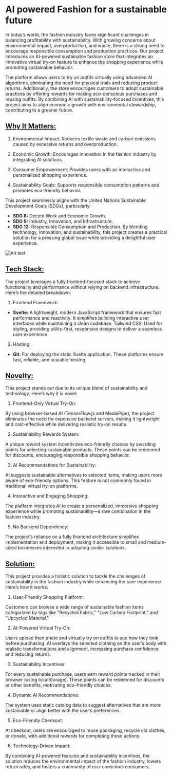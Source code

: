 
# AI powered Fashion for a sustainable future

In today’s world, the fashion industry faces significant challenges in balancing profitability with sustainability. With growing concerns about environmental impact, overproduction, and waste, there is a strong need to encourage responsible consumption and production practices. Our project introduces an AI-powered sustainable fashion store that integrates an innovative virtual try-on feature to enhance the shopping experience while promoting sustainable behavior.

The platform allows users to try on outfits virtually using advanced AI algorithms, eliminating the need for physical trials and reducing product returns. Additionally, the store encourages customers to adopt sustainable practices by offering rewards for making eco-conscious purchases and reusing outfits. By combining  AI with sustainability-focused incentives, this project aims to align economic growth with environmental stewardship, contributing to a greener future.

## <ins>Why It Matters:</ins>
1. Environmental Impact: Reduces textile waste and carbon emissions caused by excessive returns and overproduction.

2. Economic Growth: Encourages innovation in the fashion industry by integrating AI solutions.

3. Consumer Empowerment: Provides users with an interactive and personalized shopping experience.

4. Sustainability Goals: Supports responsible consumption patterns and promotes eco-friendly behavior.

This project seamlessly aligns with the United Nations Sustainable Development Goals (SDGs), particularly:

* **SDG 8:** Decent Work and Economic Growth.
* **SDG 9:** Industry, Innovation, and Infrastructure.
* **SDG 12:** Responsible Consumption and Production.
By blending technology, innovation, and sustainability, this project creates a practical solution for a pressing global issue while providing a delightful user experience.

<img title="Workflow" alt="Alt text" src="C:/Users/SP AKILAN/Downloads/Workflow.png">


## <ins>Tech Stack:</ins>
The project leverages a fully frontend-focused stack to achieve functionality and performance without relying on backend infrastructure. Here’s the detailed breakdown:
1. Frontend Framework:

* **Svelte:** A lightweight, modern JavaScript framework that ensures fast performance and reactivity. It simplifies building interactive user interfaces while maintaining a clean codebase.
Tailwind CSS: Used for styling, providing utility-first, responsive designs to deliver a seamless user experience.

2. Hosting:

* **Git:** For deploying the static Svelte application. These platforms ensure fast, reliable, and scalable hosting.

## <ins>Novelty:</ins>
This project stands out due to its unique blend of sustainability and technology. Here’s why it is novel:

1. Frontend-Only Virtual Try-On:

By using browser-based AI (TensorFlow.js and MediaPipe), the project eliminates the need for expensive backend servers, making it lightweight and cost-effective while delivering realistic try-on results.

2. Sustainability Rewards System:

A unique reward system incentivizes eco-friendly choices by awarding points for selecting sustainable products. These points can be redeemed for discounts, encouraging responsible shopping behavior.

3. AI Recommendations for Sustainability:

AI suggests sustainable alternatives to selected items, making users more aware of eco-friendly options. This feature is not commonly found in traditional virtual try-on platforms.

4. Interactive and Engaging Shopping:

The platform integrates AI to create a personalized, immersive shopping experience while promoting sustainability—a rare combination in the fashion industry.

5. No Backend Dependency:

The project’s reliance on a fully frontend architecture simplifies implementation and deployment, making it accessible to small and medium-sized businesses interested in adopting similar solutions.

## <ins>Solution:<ins>
This project provides a holistic solution to tackle the challenges of sustainability in the fashion industry while enhancing the user experience. Here’s how it works:

1. User-Friendly Shopping Platform:

Customers can browse a wide range of sustainable fashion items categorized by tags like "Recycled Fabric," "Low Carbon Footprint," and "Upcycled Material."

2. AI-Powered Virtual Try-On:

Users upload their photo and virtually try on outfits to see how they look before purchasing.
AI overlays the selected clothing on the user’s body with realistic transformations and alignment, increasing purchase confidence and reducing returns.

3. Sustainability Incentives:

For every sustainable purchase, users earn reward points tracked in their browser (using localStorage). These points can be redeemed for discounts or other benefits, motivating eco-friendly choices.

4. Dynamic AI Recommendations:

The system uses static catalog data to suggest alternatives that are more sustainable or align better with the user’s preferences.

5. Eco-Friendly Checkout:

At checkout, users are encouraged to reuse packaging, recycle old clothes, or donate, with additional rewards for completing these actions.

6. Technology-Driven Impact:

By combining AI-powered features and sustainability incentives, the solution reduces the environmental impact of the fashion industry, lowers return rates, and fosters a community of eco-conscious consumers.